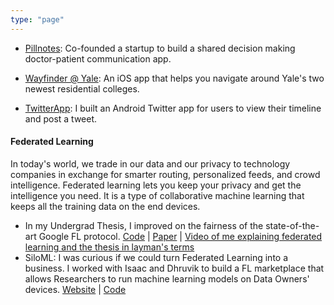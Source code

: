 ```yaml
---
type: "page"
---
```


- [Pillnotes](https://www.pillnotes.com/): Co-founded a startup to build a shared decision making doctor-patient communication app.

- [Wayfinder @ Yale](https://github.com/michlimlim/Wayfinder-Yale): An iOS app that helps you navigate around Yale's two newest residential colleges.

- [TwitterApp](https://github.com/michlimlim/TwitterApp): I built an Android Twitter app for users to view their timeline and post a tweet.

#### Federated Learning

In today's world, we trade in our data and our privacy to technology companies in exchange for smarter routing, personalized feeds, and crowd intelligence. Federated learning lets you keep your privacy and get the intelligence you need. It is a type of collaborative machine learning that keeps all the training data on the end devices.

- In my Undergrad Thesis, I improved on the fairness of the state-of-the-art Google FL protocol. [Code](https://github.com/michlimlim/gaia2/) | [Paper]("https://drive.google.com/file/d/1Lgq_zoJeNW99Qln8HZfFs4bPtAv-eJrI/view?usp=sharing) | [Video of me explaining federated learning and the thesis in layman's terms](https://www.youtube.com/watch?v=PPFywsmVPYA")
- SiloML: I was curious if we could turn Federated Learning into a business. I worked with Isaac and Dhruvik to build a FL marketplace that allows Researchers to run machine learning models on Data Owners' devices. [Website](https://silo-ml.firebaseapp.com/) | [Code](https://github.com/SiloML/silo-webapp)
